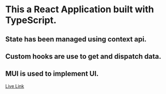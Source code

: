 # This a React Application built with TypeScript.

## State has been managed using context api.

## Custom hooks are use to get and dispatch data.

## MUI is used to implement UI.

[Live Link](https://growme-react.netlify.app/)

